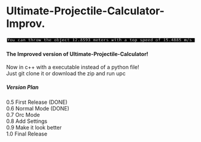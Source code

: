 # Ultimate-Projectile-Calculator-Improv.
![UPC](https://github.com/Huck-Richardson/Ultimate-Projectile-Calculator-Improv./blob/main/upc.png?raw=true)
<h4>The Improved version of Ultimate-Projectile-Calculator!</h4>

Now in c++ with a executable instead of a python file!<br>
Just git clone it or download the zip and run upc<br>

<h5>Version Plan</h5>
0.5 First Release (DONE)<br>
0.6 Normal Mode (DONE)<br>
0.7 Orc Mode <br>
0.8 Add Settings <br>
0.9 Make it look better<br>
1.0 Final Release<br>
